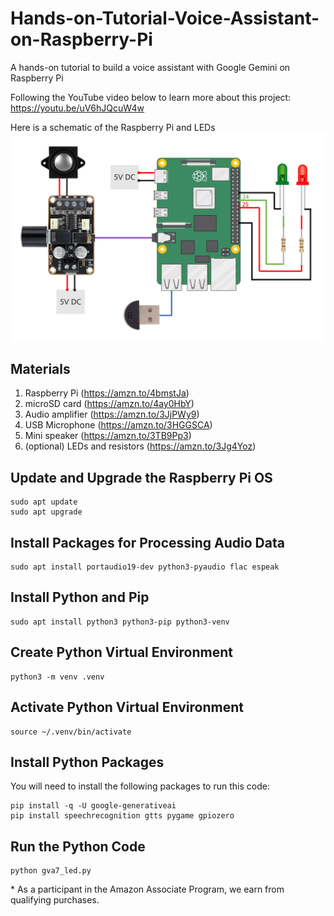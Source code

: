 # Hands-on-Tutorial-Voice-Assistant-on-Raspberry-Pi
A hands-on tutorial to build a voice assistant with Google Gemini on Raspberry Pi

Following the YouTube video below to learn more about this project: 
https://youtu.be/uV6hJQcuW4w


Here is a schematic of the Raspberry Pi and LEDs    
<img src="https://github.com/techmakerai/Hands-on-Tutorial-Voice-Assistant-on-Raspberry-Pi/blob/main/schematic.png" width="720"/>

## Materials 

1. Raspberry Pi (https://amzn.to/4bmstJa)
2. microSD card (https://amzn.to/4ay0HbY)
2. Audio amplifier (https://amzn.to/3JjPWy9)
3. USB Microphone (https://amzn.to/3HGGSCA) 
4. Mini speaker (https://amzn.to/3TB9Pp3)    
5. (optional) LEDs and resistors (https://amzn.to/3Jg4Yoz)     

## Update and Upgrade the Raspberry Pi OS 

```console
sudo apt update
sudo apt upgrade
```

## Install Packages for Processing Audio Data

```console  
sudo apt install portaudio19-dev python3-pyaudio flac espeak 
```   

## Install Python and Pip
```console 
sudo apt install python3 python3-pip python3-venv
```   

## Create Python Virtual Environment 
```console 
python3 -m venv .venv
```   
## Activate Python Virtual Environment 
```console 
source ~/.venv/bin/activate
```  

## Install Python Packages 
You will need to install the following packages to run this code: 

```console
pip install -q -U google-generativeai
pip install speechrecognition gtts pygame gpiozero
```

## Run the Python Code
```console 
python gva7_led.py
``` 



\* As a participant in the Amazon Associate Program, we earn from qualifying purchases.  
